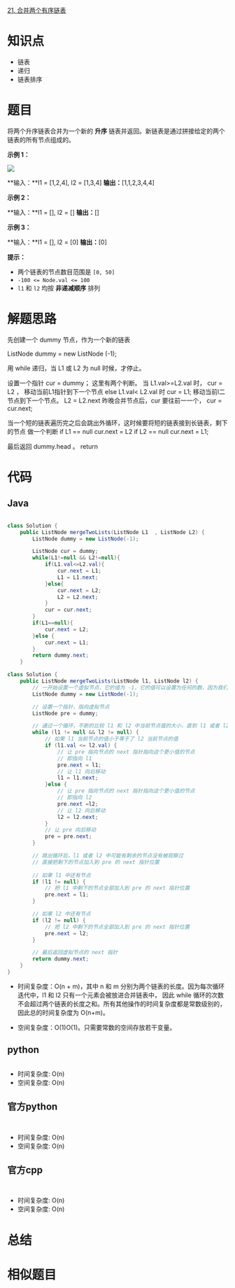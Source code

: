
[21. 合并两个有序链表](https://leetcode.cn/problems/merge-two-sorted-lists/)

# 知识点
- 链表
- 递归
- 链表排序

# 题目
将两个升序链表合并为一个新的 **升序** 链表并返回。新链表是通过拼接给定的两个链表的所有节点组成的。 

**示例 1：**

![](https://assets.leetcode.com/uploads/2020/10/03/merge_ex1.jpg)

**输入：**l1 = [1,2,4], l2 = [1,3,4]
**输出：**[1,1,2,3,4,4]

**示例 2：**

**输入：**l1 = [], l2 = []
**输出：**[]

**示例 3：**

**输入：**l1 = [], l2 = [0]
**输出：**[0]

**提示：**

- 两个链表的节点数目范围是 `[0, 50]`
- `-100 <= Node.val <= 100`
- `l1` 和 `l2` 均按 **非递减顺序** 排列

# 解题思路
先创建一个 dummy 节点，作为一个新的链表

ListNode dummy = new ListNode (-1);

用 while 递归，当 L1 或 L2 为 null 时候，才停止。

设置一个指针 cur = dummy；
这里有两个判断。 当 L1.val>=L2.val 时， 
	cur = L2 ， 
	移动当前L1指针到下一个节点
else L1.val< L2.val 时
	cur = L1;
	移动当前l二节点到下一个节点。 L2 = L2.next
昨晚合并节点后，cur 要往前一一个， cur = cur.next;

 当一个短的链表遍历完之后会跳出外循环，这时候要将短的链表接到长链表，剩下的节点
 做一个判断 
 if L1 == null 
	 cur.next = L2
if L2 == null
	cur.next = L1;

最后返回 dummy.head 。 return 


# 代码

## Java

```Java

class Solution {
    public ListNode mergeTwoLists(ListNode L1  , ListNode L2) {
        ListNode dummy = new ListNode(-1);

        ListNode cur = dummy;
        while(L1!=null && L2!=null){
            if(L1.val<=L2.val){
                cur.next = L1;
                L1 = L1.next;
            }else{
                cur.next = L2;
                L2 = L2.next;
            }
            cur = cur.next;
        }
        if(L1==null){
            cur.next = L2;
        }else {
            cur.next = L1;
        }
        return dummy.next;
    }   
```


```java
class Solution {
    public ListNode mergeTwoLists(ListNode l1, ListNode l2) {
        // 一开始设置一个虚拟节点，它的值为 -1，它的值可以设置为任何的数，因为我们根本不需要使用它的值
        ListNode dummy = new ListNode(-1);

        // 设置一个指针，指向虚拟节点
        ListNode pre = dummy;

        // 通过一个循环，不断的比较 l1 和 l2 中当前节点值的大小，直到 l1 或者 l2 遍历完毕为止
        while (l1 != null && l2 != null) {
            // 如果 l1 当前节点的值小于等于了 l2 当前节点的值
            if (l1.val <= l2.val) {
                // 让 pre 指向节点的 next 指针指向这个更小值的节点
                // 即指向 l1
                pre.next = l1;
                // 让 l1 向后移动
                l1 = l1.next;
            }else {
                // 让 pre 指向节点的 next 指针指向这个更小值的节点
                // 即指向 l2
                pre.next =l2;
                // 让 l2 向后移动
                l2 = l2.next;
            }
            // 让 pre 向后移动
            pre = pre.next;
        }

        // 跳出循环后，l1 或者 l2 中可能有剩余的节点没有被观察过
        // 直接把剩下的节点加入到 pre 的 next 指针位置
        
        // 如果 l1 中还有节点
        if (l1 != null) {
            // 把 l1 中剩下的节点全部加入到 pre 的 next 指针位置
            pre.next = l1;
        }

        // 如果 l2 中还有节点
        if (l2 != null) {
            // 把 l2 中剩下的节点全部加入到 pre 的 next 指针位置
            pre.next = l2;
        }

        // 最后返回虚拟节点的 next 指针
        return dummy.next;
    }
}

```
- 时间复杂度：O(n + m)，其中 n 和 m 分别为两个链表的长度。因为每次循环迭代中，l1 和 l2 只有一个元素会被放进合并链表中， 因此 while 循环的次数不会超过两个链表的长度之和。所有其他操作的时间复杂度都是常数级别的，因此总的时间复杂度为 O(n+m)。

- 空间复杂度：O(1)O(1)。只需要常数的空间存放若干变量。

## python
```python


```
- 时间复杂度: O(n) 
- 空间复杂度: O(n)

## 官方python

```python



```
- 时间复杂度: O(n) 
- 空间复杂度: O(n)



## 官方cpp

```c



```
- 时间复杂度: O(n) 
- 空间复杂度: O(n)


# 总结



# 相似题目

